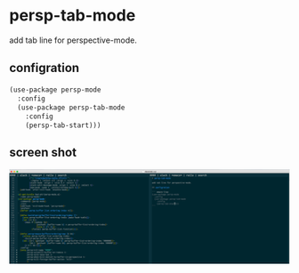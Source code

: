 # persp-tab-mode

add tab line for perspective-mode.

## configration

``` emacs-lisp
(use-package persp-mode
  :config
  (use-package persp-tab-mode
    :config
    (persp-tab-start)))
```

## screen shot

![screen shot](https://raw.githubusercontent.com/yuya373/persp-tab-mode/images/screen-shot.png)

